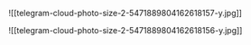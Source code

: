 
![[telegram-cloud-photo-size-2-5471889804162618157-y.jpg]]

![[telegram-cloud-photo-size-2-5471889804162618156-y.jpg]]